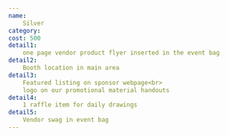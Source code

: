 ```yaml
---
name:
    Silver
category:
cost: 500
detail1: 
    one page vendor product flyer inserted in the event bag
detail2: 
    Booth location in main area
detail3: 
    Featured listing on sponsor webpage<br>
    logo on our promotional material handouts
detail4: 
    1 raffle item for daily drawings
detail5: 
    Vendor swag in event bag
---
```

